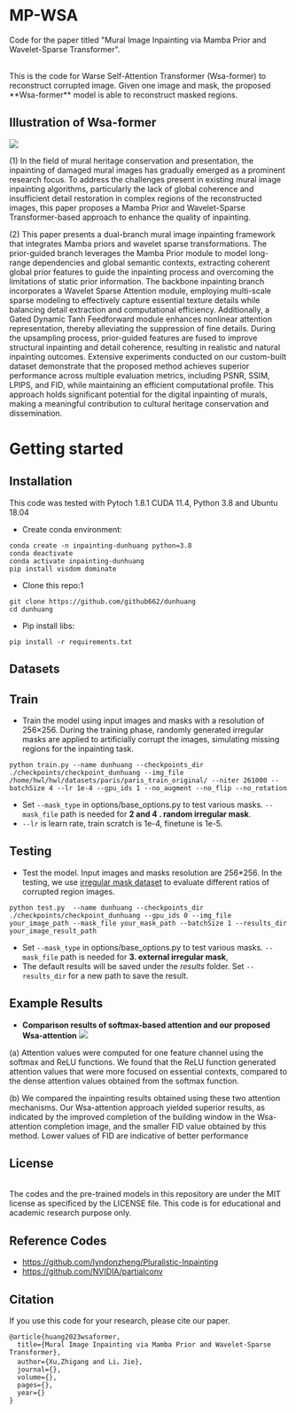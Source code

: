 # MP-WSA
Code for the paper titled "Mural Image Inpainting via Mamba Prior and Wavelet-Sparse Transformer".


<br>
This is the code for Warse Self-Attention Transformer (Wsa-former) to reconstruct corrupted image. Given one image and mask, the proposed **Wsa-former** model is able to reconstruct masked regions.

## Illustration of Wsa-former
![](https://github.com/huangwenwenlili/wsa-former/blob/main/images/wsa-former-architecture.png)

(1) In the field of mural heritage conservation and presentation, the inpainting of damaged mural images has gradually emerged as a prominent research focus. To address the challenges present in existing mural image inpainting algorithms, particularly the lack of global coherence and insufficient detail restoration in complex regions of the reconstructed images, this paper proposes a Mamba Prior and Wavelet-Sparse Transformer-based approach to enhance the quality of inpainting.

(2) This paper presents a dual-branch mural image inpainting framework that integrates Mamba priors and wavelet sparse transformations. The prior-guided branch leverages the Mamba Prior module to model long-range dependencies and global semantic contexts, extracting coherent global prior features to guide the inpainting process and overcoming the limitations of static prior information. The backbone inpainting branch incorporates a Wavelet Sparse Attention module, employing multi-scale sparse modeling to effectively capture essential texture details while balancing detail extraction and computational efficiency. Additionally, a Gated Dynamic Tanh Feedforward module enhances nonlinear attention representation, thereby alleviating the suppression of fine details. During the upsampling process, prior-guided features are fused to improve structural inpainting and detail coherence, resulting in realistic and natural inpainting outcomes. Extensive experiments conducted on our custom-built dataset demonstrate that the proposed method achieves superior performance across multiple evaluation metrics, including PSNR, SSIM, LPIPS, and FID, while maintaining an efficient computational profile. This approach holds significant potential for the digital inpainting of murals, making a meaningful contribution to cultural heritage conservation and dissemination.   


# Getting started  
## Installation
This code was tested with Pytoch 1.8.1 CUDA 11.4, Python 3.8 and Ubuntu 18.04
   
- Create conda environment:

```
conda create -n inpainting-dunhuang python=3.8
conda deactivate
conda activate inpainting-dunhuang 
pip install visdom dominate
```
- Clone this repo:1

```
git clone https://github.com/github662/dunhuang
cd dunhuang
```

- Pip install libs:

```
pip install -r requirements.txt
```

## Datasets


## Train
- Train the model using input images and masks with a resolution of 256×256. During the training phase, randomly generated irregular masks are applied to artificially corrupt the images, simulating missing regions for the inpainting task.
```
python train.py --name dunhuang --checkpoints_dir ./checkpoints/checkpoint_dunhuang --img_file /home/hwl/hwl/datasets/paris/paris_train_original/ --niter 261000 --batchSize 4 --lr 1e-4 --gpu_ids 1 --no_augment --no_flip --no_rotation 
```
- Set ```--mask_type``` in options/base_options.py to test various masks. ```--mask_file``` path is needed for **2 and 4 . random irregular mask**.
- ```--lr``` is learn rate, train scratch is 1e-4, finetune is 1e-5.

## Testing

- Test the model. Input images and masks resolution are 256*256. In the testing, we use [irregular mask dataset](https://github.com/NVIDIA/partialconv) to evaluate different ratios of corrupted region images.

```
python test.py  --name dunhuang --checkpoints_dir ./checkpoints/checkpoint_dunhuang --gpu_ids 0 --img_file your_image_path --mask_file your_mask_path --batchSize 1 --results_dir your_image_result_path
```
- Set ```--mask_type``` in options/base_options.py to test various masks. ```--mask_file``` path is needed for **3. external irregular mask**,
- The default results will be saved under the *results* folder. Set ```--results_dir``` for a new path to save the result.


## Example Results
- **Comparison results of softmax-based attention and our proposed Wsa-attention**
![](https://github.com/huangwenwenlili/wsa-former/blob/main/images/wsa-intr.png)

(a) Attention values were computed for one feature channel using the softmax and ReLU functions. We found that the ReLU function generated attention values that were more focused on essential contexts, compared to the dense attention values obtained from the softmax function. 

(b) We compared the inpainting results obtained using these two attention mechanisms. Our Wsa-attention approach yielded superior results, as indicated by the improved completion of the building window in the Wsa-attention completion image, and the smaller FID value obtained by this method. Lower values of FID are indicative of better performance

## License
<br />
The codes and the pre-trained models in this repository are under the MIT license as specificed by the LICENSE file.
This code is for educational and academic research purpose only.

## Reference Codes
- https://github.com/lyndonzheng/Pluralistic-Inpainting
- https://github.com/NVIDIA/partialconv

## Citation

If you use this code for your research, please cite our paper.
```
@article{huang2023wsaformer,
  title={Mural Image Inpainting via Mamba Prior and Wavelet-Sparse Transformer},
  author={Xu,Zhigang and Li，Jie},
  journal={},
  volume={},
  pages={},
  year={}
}
```
